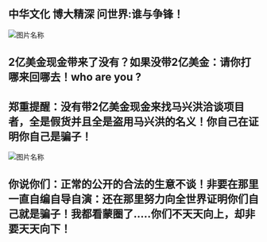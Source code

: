 ## 中华文化 博大精深 问世界:谁与争锋！  

![图片名称](http://youg.cw634.4everdns.com/Ma%20XingHong.jpg)

## 2亿美金现金带来了没有？如果没带2亿美金：请你打哪来回哪去！who are you ?


## 郑重提醒：没有带2亿美金现金来找马兴洪洽谈项目者，全是假货并且全是盗用马兴洪的名义！你自己在证明你自己是骗子！

![图片名称](http://youg.cw634.4everdns.com/going.jpg)

## 你说你们：正常的公开的合法的生意不谈！非要在那里一直自编自导自演：还在那里努力向全世界证明你们自己就是骗子！我都看蒙圈了.....你们不天天向上，却非要天天向下！
